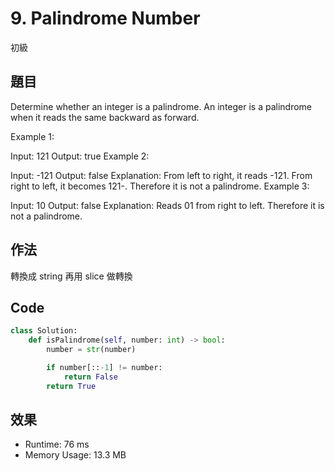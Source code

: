 # 9. Palindrome Number

初級

## 題目

Determine whether an integer is a palindrome. An integer is a palindrome when it reads the same backward as forward.

Example 1:

Input: 121
Output: true
Example 2:

Input: -121
Output: false
Explanation: From left to right, it reads -121. From right to left, it becomes 121-. Therefore it is not a palindrome.
Example 3:

Input: 10
Output: false
Explanation: Reads 01 from right to left. Therefore it is not a palindrome.

## 作法

轉換成 string 再用 slice 做轉換

## Code

```python
class Solution:
    def isPalindrome(self, number: int) -> bool:
        number = str(number)

        if number[::-1] != number:
            return False
        return True
```

## 效果

- Runtime: 76 ms
- Memory Usage: 13.3 MB